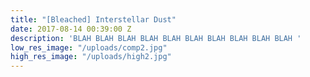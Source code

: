 ```yaml
---
title: "[Bleached] Interstellar Dust"
date: 2017-08-14 00:39:00 Z
description: 'BLAH BLAH BLAH BLAH BLAH BLAH BLAH BLAH BLAH BLAH '
low_res_image: "/uploads/comp2.jpg"
high_res_image: "/uploads/high2.jpg"
---
```


